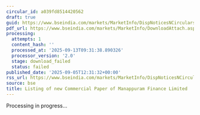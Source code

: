 ```yaml
---
circular_id: a039fd8514420562
draft: true
guid: https://www.bseindia.com/markets/MarketInfo/DispNoticesNCirculars.aspx?Noticeid={D3295832-0790-4457-8638-9F47C9BBEB47}&noticeno=20250905-21&dt=09/05/2025&icount=21&totcount=43&flag=0
pdf_url: https://www.bseindia.com/markets/MarketInfo/DownloadAttach.aspx?id=20250905-21&attachedId=
processing:
  attempts: 1
  content_hash: ''
  processed_at: '2025-09-13T09:31:38.890326'
  processor_version: '2.0'
  stage: download_failed
  status: failed
published_date: '2025-09-05T12:31:32+00:00'
rss_url: https://www.bseindia.com/markets/MarketInfo/DispNoticesNCirculars.aspx?Noticeid={D3295832-0790-4457-8638-9F47C9BBEB47}&noticeno=20250905-21&dt=09/05/2025&icount=21&totcount=43&flag=0
source: bse
title: Listing of new Commercial Paper of Manappuram Finance Limited
---
```


Processing in progress...